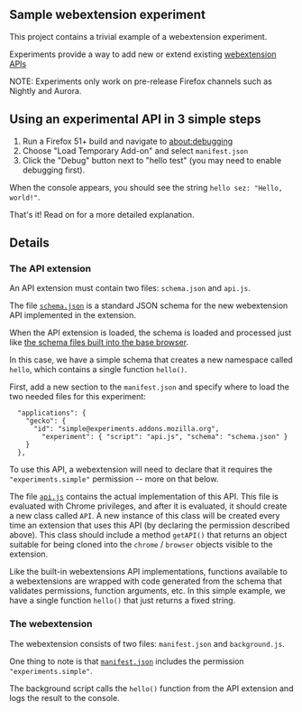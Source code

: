 ## Sample webextension experiment

This project contains a trivial example of a webextension experiment.

Experiments provide a way to add new or extend existing
[webextension APIs](https://developer.mozilla.org/en-US/Add-ons/webextensions/API/)

NOTE: Experiments only work on pre-release Firefox channels such as Nightly and Aurora.

## Using an experimental API in 3 simple steps

1. Run a Firefox 51+ build and navigate to [about:debugging](about:debugging)
2. Choose "Load Temporary Add-on" and select `manifest.json`
3. Click the "Debug" button next to "hello test" (you may need to
   enable debugging first).

When the console appears, you should see the string `hello sez: "Hello, world!"`.

That's it!  Read on for a more detailed explanation.

## Details

### The API extension

An API extension must contain two files: `schema.json` and `api.js`.

The file [`schema.json`](schema.json) is a standard JSON schema for the new
webextension API implemented in the extension.

When the API extension is loaded, the schema is loaded and processed
just like
[the schema files built into the base browser](https://dxr.mozilla.org/mozilla-central/source/toolkit/components/extensions/schemas).

In this case, we have a simple schema that creates
a new namespace called `hello`, which contains a single function `hello()`.

First, add a new section to the `manifest.json` and specify where to load
the two needed files for this experiment:

```
  "applications": {
    "gecko": {
      "id": "simple@experiments.addons.mozilla.org",
        "experiment": { "script": "api.js", "schema": "schema.json" }
    }
  },
```

To use this API, a webextension will need to declare that it requires
the `"experiments.simple"` permission -- more on that below.

The file [`api.js`](api.js)
contains the actual implementation of this API.
This file is evaluated with Chrome privileges, and after it is evaluated,
it should create a new class called `API`.  A new instance of this
class will be created every time an extension that uses this API
(by declaring the permission described above).  This class should
include a method `getAPI()` that returns an object suitable for
being cloned into the `chrome` / `browser` objects visible to the
extension.

Like the built-in webextensions API implementations, functions
available to a webextensions are wrapped with code generated from
the schema that validates permissions, function arguments, etc.
In this simple example, we have a single function `hello()` that just
returns a fixed string.

### The webextension

The webextension consists of two files: `manifest.json` and `background.js`.

One thing to note is that [`manifest.json`](manifest.json)
includes the permission `"experiments.simple"`.

The background script calls the `hello()` function from the API extension and
logs the result to the console.

